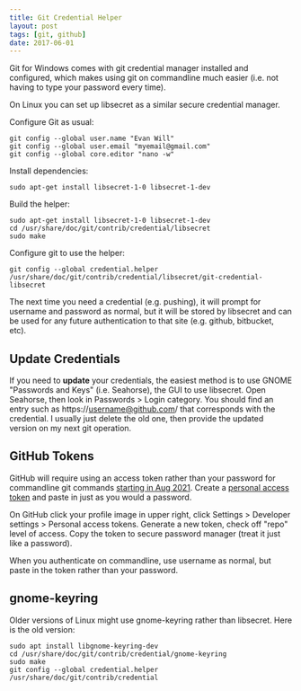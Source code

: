 ```yaml
---
title: Git Credential Helper 
layout: post
tags: [git, github]
date: 2017-06-01
---
```


Git for Windows comes with git credential manager installed and configured, which makes using git on commandline much easier (i.e. not having to type your password every time). 

On Linux you can set up libsecret as a similar secure credential manager.

Configure Git as usual:

```
git config --global user.name "Evan Will"
git config --global user.email "myemail@gmail.com"
git config --global core.editor "nano -w"
```

Install dependencies:

`sudo apt-get install libsecret-1-0 libsecret-1-dev`

Build the helper:

```
sudo apt-get install libsecret-1-0 libsecret-1-dev
cd /usr/share/doc/git/contrib/credential/libsecret
sudo make
```

Configure git to use the helper:

`git config --global credential.helper /usr/share/doc/git/contrib/credential/libsecret/git-credential-libsecret`

The next time you need a credential (e.g. pushing), it will prompt for username and password as normal, but it will be stored by libsecret and can be used for any future authentication to that site (e.g. github, bitbucket, etc). 

## Update Credentials 

If you need to **update** your credentials, the easiest method is to use GNOME "Passwords and Keys" (i.e. Seahorse), the GUI to use libsecret. 
Open Seahorse, then look in Passwords > Login category. 
You should find an entry such as https://username@github.com/ that corresponds with the credential. 
I usually just delete the old one, then provide the updated version on my next git operation. 

## GitHub Tokens

GitHub will require using an access token rather than your password for commandline git commands [starting in Aug 2021](https://github.blog/2020-12-15-token-authentication-requirements-for-git-operations/). 
Create a [personal access token](https://docs.github.com/en/github/authenticating-to-github/creating-a-personal-access-token) and paste in just as you would a password.

On GitHub click your profile image in upper right, click Settings > Developer settings > Personal access tokens. 
Generate a new token, check off "repo" level of access. 
Copy the token to secure password manager (treat it just like a password). 

When you authenticate on commandline, use username as normal, but paste in the token rather than your password.

## gnome-keyring

Older versions of Linux might use gnome-keyring rather than libsecret. 
Here is the old version:

```
sudo apt install libgnome-keyring-dev
cd /usr/share/doc/git/contrib/credential/gnome-keyring
sudo make
git config --global credential.helper /usr/share/doc/git/contrib/credential
```
